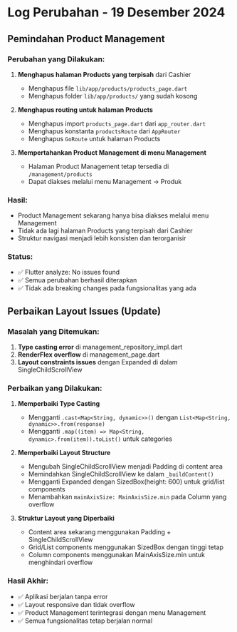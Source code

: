 # Log Perubahan - 19 Desember 2024

## Pemindahan Product Management

### Perubahan yang Dilakukan:

1. **Menghapus halaman Products yang terpisah** dari Cashier

   - Menghapus file `lib/app/products/products_page.dart`
   - Menghapus folder `lib/app/products/` yang sudah kosong

2. **Menghapus routing untuk halaman Products**

   - Menghapus import `products_page.dart` dari `app_router.dart`
   - Menghapus konstanta `productsRoute` dari `AppRouter`
   - Menghapus `GoRoute` untuk halaman Products

3. **Mempertahankan Product Management di menu Management**
   - Halaman Product Management tetap tersedia di `/management/products`
   - Dapat diakses melalui menu Management → Produk

### Hasil:

- Product Management sekarang hanya bisa diakses melalui menu Management
- Tidak ada lagi halaman Products yang terpisah dari Cashier
- Struktur navigasi menjadi lebih konsisten dan terorganisir

### Status:

- ✅ Flutter analyze: No issues found
- ✅ Semua perubahan berhasil diterapkan
- ✅ Tidak ada breaking changes pada fungsionalitas yang ada

## Perbaikan Layout Issues (Update)

### Masalah yang Ditemukan:

1. **Type casting error** di management_repository_impl.dart
2. **RenderFlex overflow** di management_page.dart
3. **Layout constraints issues** dengan Expanded di dalam SingleChildScrollView

### Perbaikan yang Dilakukan:

1. **Memperbaiki Type Casting**

   - Mengganti `.cast<Map<String, dynamic>>()` dengan `List<Map<String, dynamic>>.from(response)`
   - Mengganti `.map((item) => Map<String, dynamic>.from(item)).toList()` untuk categories

2. **Memperbaiki Layout Structure**

   - Mengubah SingleChildScrollView menjadi Padding di content area
   - Memindahkan SingleChildScrollView ke dalam `_buildContent()`
   - Mengganti Expanded dengan SizedBox(height: 600) untuk grid/list components
   - Menambahkan `mainAxisSize: MainAxisSize.min` pada Column yang overflow

3. **Struktur Layout yang Diperbaiki**
   - Content area sekarang menggunakan Padding + SingleChildScrollView
   - Grid/List components menggunakan SizedBox dengan tinggi tetap
   - Column components menggunakan MainAxisSize.min untuk menghindari overflow

### Hasil Akhir:

- ✅ Aplikasi berjalan tanpa error
- ✅ Layout responsive dan tidak overflow
- ✅ Product Management terintegrasi dengan menu Management
- ✅ Semua fungsionalitas tetap berjalan normal
